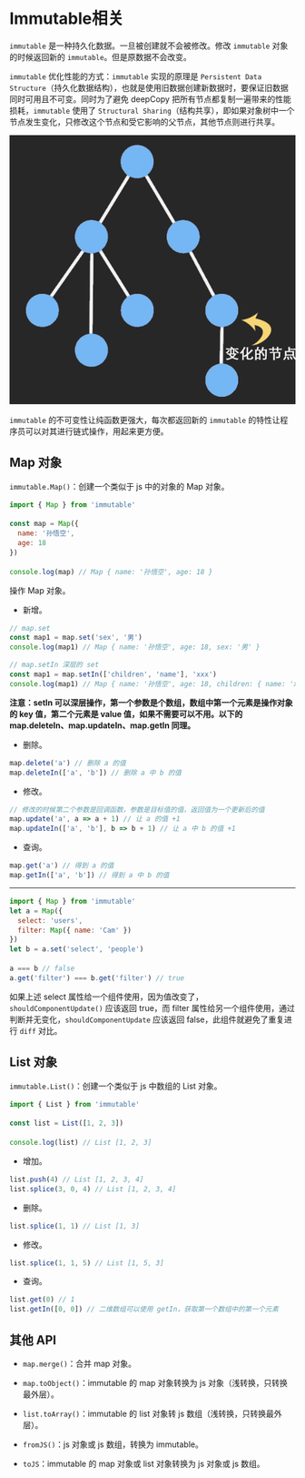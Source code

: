 # Immutable相关

`immutable` 是一种持久化数据。一旦被创建就不会被修改。修改 `immutable` 对象的时候返回新的 `immutable`。但是原数据不会改变。

`immutable` 优化性能的方式：`immutable` 实现的原理是 `Persistent Data Structure`（持久化数据结构），也就是使用旧数据创建新数据时，要保证旧数据同时可用且不可变。同时为了避免 deepCopy 把所有节点都复制一遍带来的性能损耗，`immutable` 使用了 `Structural Sharing`（结构共享），即如果对象树中一个节点发生变化，只修改这个节点和受它影响的父节点，其他节点则进行共享。

![immutable修改流程图](./img/immutable_process.gif)

`immutable` 的不可变性让纯函数更强大，每次都返回新的 `immutable` 的特性让程序员可以对其进行链式操作，用起来更方便。

## Map 对象

`immutable.Map()`：创建一个类似于 js 中的对象的 Map 对象。

```js
import { Map } from 'immutable'

const map = Map({
  name: '孙悟空',
  age: 18
})

console.log(map) // Map { name: '孙悟空', age: 18 }
```

操作 Map 对象。

- 新增。

```js
// map.set
const map1 = map.set('sex', '男')
console.log(map1) // Map { name: '孙悟空', age: 18, sex: '男' }
```

```js
// map.setIn 深层的 set
const map1 = map.setIn(['children', 'name'], 'xxx')
console.log(map1) // Map { name: '孙悟空', age: 18, children: { name: 'xxx' } }
```

**注意：setIn 可以深层操作，第一个参数是个数组，数组中第一个元素是操作对象的 key 值，第二个元素是 value 值，如果不需要可以不用。以下的 map.deleteIn、map.updateIn、map.getIn 同理。**

- 删除。

```js
map.delete('a') // 删除 a 的值
map.deleteIn(['a', 'b']) // 删除 a 中 b 的值
```

- 修改。

```js
// 修改的时候第二个参数是回调函数，参数是目标值的值，返回值为一个更新后的值
map.update('a', a => a + 1) // 让 a 的值 +1
map.updateIn(['a', 'b'], b => b + 1) // 让 a 中 b 的值 +1
```

- 查询。

```js
map.get('a') // 得到 a 的值
map.getIn(['a', 'b']) // 得到 a 中 b 的值
```

****

```js
import { Map } from 'immutable'
let a = Map({
  select: 'users',
  filter: Map({ name: 'Cam' })
})
let b = a.set('select', 'people')

a === b // false
a.get('filter') === b.get('filter') // true
```

如果上述 select 属性给一个组件使用，因为值改变了，`shouldComponentUpdate()` 应该返回 true，而 filter 属性给另一个组件使用，通过判断并无变化，`shouldComponentUpdate` 应该返回 false，此组件就避免了重复进行 `diff` 对比。

## List 对象

`immutable.List()`：创建一个类似于 js 中数组的 List 对象。

```js
import { List } from 'immutable'

const list = List([1, 2, 3])

console.log(list) // List [1, 2, 3]
```

- 增加。

```js
list.push(4) // List [1, 2, 3, 4]
list.splice(3, 0, 4) // List [1, 2, 3, 4]
```

- 删除。

```js
list.splice(1, 1) // List [1, 3]
```

- 修改。

```js
list.splice(1, 1, 5) // List [1, 5, 3]
```

- 查询。

```js
list.get(0) // 1
list.getIn([0, 0]) // 二维数组可以使用 getIn，获取第一个数组中的第一个元素
```

## 其他 API

- `map.merge()`：合并 map 对象。

- `map.toObject()`：immutable 的 map 对象转换为 js 对象（浅转换，只转换最外层）。

- `list.toArray()`：immutable 的 list 对象转 js 数组（浅转换，只转换最外层）。

- `fromJS()`：js 对象或 js 数组，转换为 immutable。

- `toJS`：immutable 的 map 对象或 list 对象转换为 js 对象或 js 数组。
